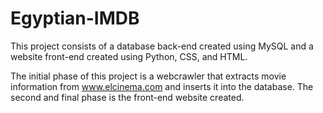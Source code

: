 # Egyptian-IMDB
This project consists of a database back-end created using MySQL and a website front-end created using Python, CSS, and HTML.

The initial phase of this project is a webcrawler that extracts movie information from www.elcinema.com and inserts it into the database. 
The second and final phase is the front-end website created. 
